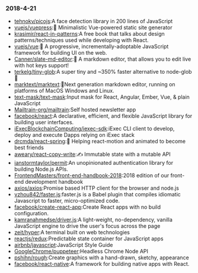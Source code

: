 ### 2018-4-21 
* [tehnokv/picojs](https://github.com//tehnokv/picojs):A face detection library in 200 lines of JavaScript 
* [vuejs/vuepress](https://github.com//vuejs/vuepress):📝 Minimalistic Vue-powered static site generator 
* [krasimir/react-in-patterns](https://github.com//krasimir/react-in-patterns):A free book that talks about design patterns/techniques used while developing with React. 
* [vuejs/vue](https://github.com//vuejs/vue):🖖 A progressive, incrementally-adoptable JavaScript framework for building UI on the web. 
* [Canner/slate-md-editor](https://github.com//Canner/slate-md-editor):📃 A markdown editor, that allows you to edit live with hot keys support! 
* [terkelg/tiny-glob](https://github.com//terkelg/tiny-glob):A super tiny and ~350% faster alternative to node-glob 🚀 
* [marktext/marktext](https://github.com//marktext/marktext):📝Next generation markdown editor, running on platforms of MacOS Windows and Linux. 
* [text-mask/text-mask](https://github.com//text-mask/text-mask):Input mask for React, Angular, Ember, Vue, & plain JavaScript 
* [Mailtrain-org/mailtrain](https://github.com//Mailtrain-org/mailtrain):Self hosted newsletter app 
* [facebook/react](https://github.com//facebook/react):A declarative, efficient, and flexible JavaScript library for building user interfaces. 
* [iExecBlockchainComputing/iexec-sdk](https://github.com//iExecBlockchainComputing/iexec-sdk):iExec CLI client to develop, deploy and execute Dapps relying on iExec stack 
* [drcmda/react-spring](https://github.com//drcmda/react-spring):🙌 Helping react-motion and animated to become best friends 
* [aweary/react-copy-write](https://github.com//aweary/react-copy-write):✍️ Immutable state with a mutable API 
* [ianstormtaylor/permit](https://github.com//ianstormtaylor/permit):An unopinionated authentication library for building Node.js APIs. 
* [FrontendMasters/front-end-handbook-2018](https://github.com//FrontendMasters/front-end-handbook-2018):2018 edition of our front-end development handbook 
* [axios/axios](https://github.com//axios/axios):Promise based HTTP client for the browser and node.js 
* [vzhou842/faster.js](https://github.com//vzhou842/faster.js):faster.js is a Babel plugin that compiles idiomatic Javascript to faster, micro-optimized code. 
* [facebook/create-react-app](https://github.com//facebook/create-react-app):Create React apps with no build configuration. 
* [kamranahmedse/driver.js](https://github.com//kamranahmedse/driver.js):A light-weight, no-dependency, vanilla JavaScript engine to drive the user's focus across the page 
* [zeit/hyper](https://github.com//zeit/hyper):A terminal built on web technologies 
* [reactjs/redux](https://github.com//reactjs/redux):Predictable state container for JavaScript apps 
* [airbnb/javascript](https://github.com//airbnb/javascript):JavaScript Style Guide 
* [GoogleChrome/puppeteer](https://github.com//GoogleChrome/puppeteer):Headless Chrome Node API 
* [pshihn/rough](https://github.com//pshihn/rough):Create graphics with a hand-drawn, sketchy, appearance 
* [facebook/react-native](https://github.com//facebook/react-native):A framework for building native apps with React. 
